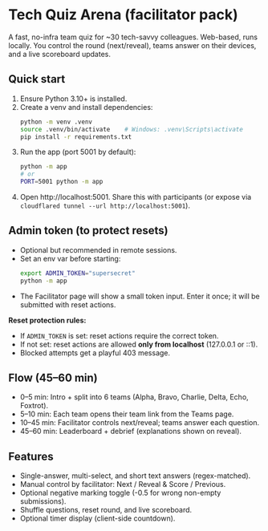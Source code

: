 # Tech Quiz Arena (facilitator pack)

A fast, no-infra team quiz for ~30 tech-savvy colleagues. Web-based, runs locally.
You control the round (next/reveal), teams answer on their devices, and a live scoreboard updates.

## Quick start
1) Ensure Python 3.10+ is installed.
2) Create a venv and install dependencies:
   ```bash
   python -m venv .venv
   source .venv/bin/activate    # Windows: .venv\Scripts\activate
   pip install -r requirements.txt
   ```
3) Run the app (port 5001 by default):
   ```bash
   python -m app
   # or
   PORT=5001 python -m app
   ```
4) Open http://localhost:5001. Share this with participants (or expose via `cloudflared tunnel --url http://localhost:5001`).

## Admin token (to protect resets)
- Optional but recommended in remote sessions.
- Set an env var before starting:
  ```bash
  export ADMIN_TOKEN="supersecret"
  python -m app
  ```
- The Facilitator page will show a small token input. Enter it once; it will be submitted with reset actions.

**Reset protection rules:**
- If `ADMIN_TOKEN` is set: reset actions require the correct token.
- If not set: reset actions are allowed **only from localhost** (127.0.0.1 or ::1).
- Blocked attempts get a playful 403 message.

## Flow (45–60 min)
- 0–5 min: Intro + split into 6 teams (Alpha, Bravo, Charlie, Delta, Echo, Foxtrot).
- 5–10 min: Each team opens their team link from the Teams page.
- 10–45 min: Facilitator controls next/reveal; teams answer each question.
- 45–60 min: Leaderboard + debrief (explanations shown on reveal).

## Features
- Single-answer, multi-select, and short text answers (regex-matched).
- Manual control by facilitator: Next / Reveal & Score / Previous.
- Optional negative marking toggle (-0.5 for wrong non-empty submissions).
- Shuffle questions, reset round, and live scoreboard.
- Optional timer display (client-side countdown).
